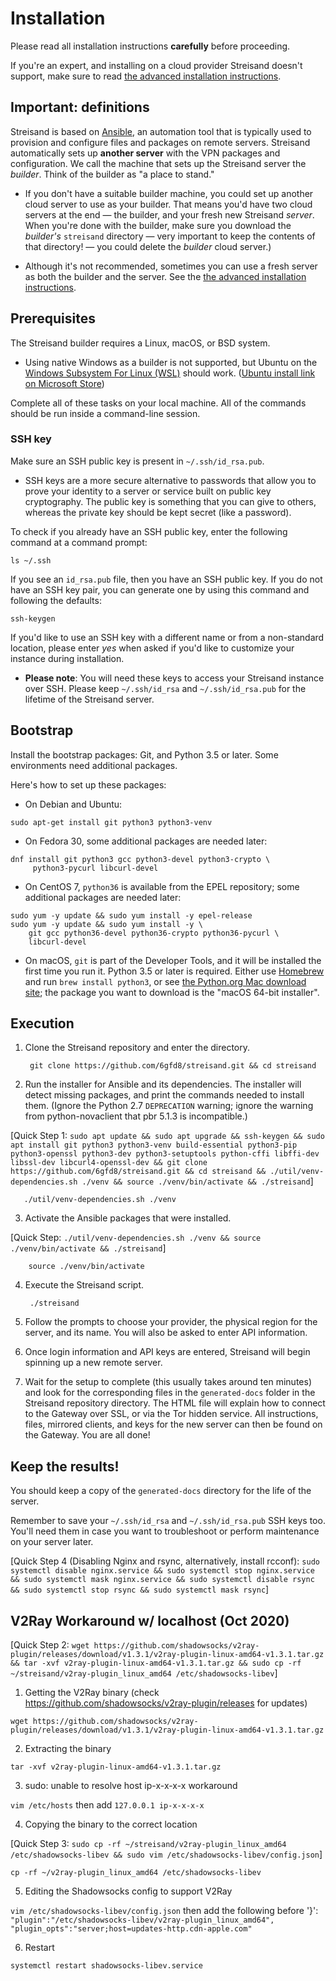 # Installation

Please read all installation instructions **carefully** before proceeding.

If you're an expert, and installing on a cloud provider Streisand doesn't support, make sure to read [the advanced installation instructions](Advanced%20installation.md).

## Important: definitions ##
Streisand is based on [Ansible](https://www.ansible.com/), an automation tool that is typically used to provision and configure files and packages on remote servers. Streisand automatically sets up **another server** with the VPN packages and configuration. We call the machine that sets up the Streisand server the *builder*. Think of the builder as "a place to stand."

* If you don't have a suitable builder machine, you could set up another cloud server to use as your builder. That means you'd have two cloud servers at the end — the builder, and your fresh new Streisand *server*.  When you're done with the builder, make sure you download the *builder's* `streisand` directory — very important to keep the contents of that directory! — you could delete the *builder* cloud server.)

* Although it's not recommended, sometimes you can use a fresh server as both the builder and the server. See the [the advanced installation instructions](Advanced%20installation.md).

## Prerequisites ##

The Streisand builder requires a Linux, macOS, or BSD system.

* Using native Windows as a builder is not supported, but Ubuntu on the [Windows Subsystem For Linux (WSL)](https://docs.microsoft.com/en-us/windows/wsl/faq) should work. ([Ubuntu install link on Microsoft Store](https://www.microsoft.com/en-us/p/ubuntu-1804-lts/9n9tngvndl3q))

Complete all of these tasks on your local machine. All of the commands should be run inside a command-line session.

### SSH key

Make sure an SSH public key is present in `~/.ssh/id_rsa.pub`.

  * SSH keys are a more secure alternative to passwords that allow you to prove your identity to a server or service built on public key cryptography. The public key is something that you can give to others, whereas the private key should be kept secret (like a password).

To check if you already have an SSH public key, enter the following command at a command prompt:

```
ls ~/.ssh
```

If you see an `id_rsa.pub` file, then you have an SSH public key. If you do not have an SSH key pair, you can generate one by using this command and following the defaults:

```
ssh-keygen
```

If you'd like to use an SSH key with a different name or from a non-standard location, please enter *yes* when asked if you'd like to customize your instance during installation.

  * **Please note**: You will need these keys to access your Streisand instance over SSH. Please keep `~/.ssh/id_rsa` and `~/.ssh/id_rsa.pub` for the lifetime of the Streisand server.


## Bootstrap ##

Install the bootstrap packages: Git, and Python 3.5 or later. Some environments need additional packages.

Here's how to set up these packages:

* On Debian and Ubuntu:

```
sudo apt-get install git python3 python3-venv
```

* On Fedora 30, some additional packages are needed later:

```
dnf install git python3 gcc python3-devel python3-crypto \
     python3-pycurl libcurl-devel

```

* On CentOS 7, `python36` is available from the EPEL repository; some additional packages are needed later:

```
sudo yum -y update && sudo yum install -y epel-release
sudo yum -y update && sudo yum install -y \
    git gcc python36-devel python36-crypto python36-pycurl \
    libcurl-devel
```

* On macOS, `git` is part of the Developer Tools, and it will be installed the first time you run it. Python 3.5 or later is required. Either use [Homebrew](https://brew.sh/) and run `brew install python3`, or see [the Python.org Mac download site](https://www.python.org/downloads/mac-osx/); the package you want to download is the "macOS 64-bit installer".

## Execution ##

1. Clone the Streisand repository and enter the directory.

        git clone https://github.com/6gfd8/streisand.git && cd streisand

2. Run the installer for Ansible and its dependencies. The installer will detect missing packages, and print the commands needed to install them. (Ignore the Python 2.7 `DEPRECATION` warning; ignore the warning from python-novaclient that pbr 5.1.3 is incompatible.) 

[Quick Step 1: `sudo apt update && sudo apt upgrade && ssh-keygen && sudo apt install git python3 python3-venv build-essential python3-pip python3-openssl python3-dev python3-setuptools python-cffi libffi-dev libssl-dev libcurl4-openssl-dev && git clone https://github.com/6gfd8/streisand.git && cd streisand && ./util/venv-dependencies.sh ./venv && source ./venv/bin/activate && ./streisand`]

       ./util/venv-dependencies.sh ./venv

3. Activate the Ansible packages that were installed.

[Quick Step: `./util/venv-dependencies.sh ./venv && source ./venv/bin/activate && ./streisand`]

        source ./venv/bin/activate

4. Execute the Streisand script.

        ./streisand

5. Follow the prompts to choose your provider, the physical region for the server, and its name. You will also be asked to enter API information.
6. Once login information and API keys are entered, Streisand will begin spinning up a new remote server.
7. Wait for the setup to complete (this usually takes around ten minutes) and look for the corresponding files in the `generated-docs` folder in the Streisand repository directory. The HTML file will explain how to connect to the Gateway over SSL, or via the Tor hidden service. All instructions, files, mirrored clients, and keys for the new server can then be found on the Gateway. You are all done!

## Keep the results!

You should keep a copy of the `generated-docs` directory for the life of the server.

Remember to save your `~/.ssh/id_rsa` and `~/.ssh/id_rsa.pub` SSH keys too. You'll need them in case you want to troubleshoot or perform maintenance on your server later.

[Quick Step 4 (Disabling Nginx and rsync, alternatively, install rcconf): `sudo systemctl disable nginx.service && sudo systemctl stop nginx.service && sudo systemctl mask nginx.service && sudo systemctl disable rsync && sudo systemctl stop rsync && sudo systemctl mask rsync`]

## V2Ray Workaround w/ localhost (Oct 2020)

[Quick Step 2: `wget https://github.com/shadowsocks/v2ray-plugin/releases/download/v1.3.1/v2ray-plugin-linux-amd64-v1.3.1.tar.gz && tar -xvf v2ray-plugin-linux-amd64-v1.3.1.tar.gz && sudo cp -rf ~/streisand/v2ray-plugin_linux_amd64 /etc/shadowsocks-libev`]

1. Getting the V2Ray binary (check https://github.com/shadowsocks/v2ray-plugin/releases for updates)

`wget https://github.com/shadowsocks/v2ray-plugin/releases/download/v1.3.1/v2ray-plugin-linux-amd64-v1.3.1.tar.gz`

2. Extracting the binary

`tar -xvf v2ray-plugin-linux-amd64-v1.3.1.tar.gz`

3. sudo: unable to resolve host ip-x-x-x-x workaround

`vim /etc/hosts` then add `127.0.0.1 ip-x-x-x-x`

4. Copying the binary to the correct location

[Quick Step 3: `sudo cp -rf ~/streisand/v2ray-plugin_linux_amd64 /etc/shadowsocks-libev && sudo vim /etc/shadowsocks-libev/config.json`]

`cp -rf ~/v2ray-plugin_linux_amd64 /etc/shadowsocks-libev`

5. Editing the Shadowsocks config to support V2Ray

`vim /etc/shadowsocks-libev/config.json` then add the following before '}':
`"plugin":"/etc/shadowsocks-libev/v2ray-plugin_linux_amd64",
"plugin_opts":"server;host=updates-http.cdn-apple.com"`

6. Restart

`systemctl restart shadowsocks-libev.service`
